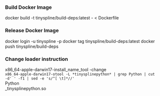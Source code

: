 ### Build Docker Image
docker build -t tinyspline/build-deps:latest - < Dockerfile

### Release Docker Image
docker login -u tinyspline -p <PASSWORD>
docker tag <ID> tinyspline/build-deps:latest
docker push tinyspline/build-deps

### Change loader instruction
x86_64-apple-darwin17-install_name_tool -change \
	`x86_64-apple-darwin17-otool -L *tinysplinepython* | grep Python | cut -d' ' -f1 | sed -e 's/^[ \t]*//'` \
	Python \
	_tinysplinepython.so

